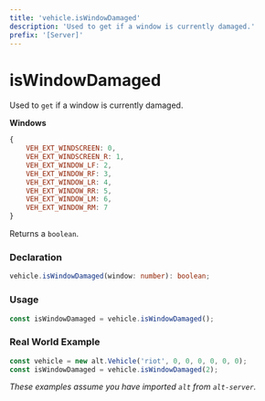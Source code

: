 ```yaml
---
title: 'vehicle.isWindowDamaged'
description: 'Used to get if a window is currently damaged.'
prefix: '[Server]'
---
```


# isWindowDamaged

Used to `get` if a window is currently damaged.

**Windows**

```js
{
    VEH_EXT_WINDSCREEN: 0,
    VEH_EXT_WINDSCREEN_R: 1,
    VEH_EXT_WINDOW_LF: 2,
    VEH_EXT_WINDOW_RF: 3,
    VEH_EXT_WINDOW_LR: 4,
    VEH_EXT_WINDOW_RR: 5,
    VEH_EXT_WINDOW_LM: 6,
    VEH_EXT_WINDOW_RM: 7
}
```

Returns a `boolean`.

### Declaration

```typescript
vehicle.isWindowDamaged(window: number): boolean;
```

### Usage

```js
const isWindowDamaged = vehicle.isWindowDamaged();
```

### Real World Example

```js
const vehicle = new alt.Vehicle('riot', 0, 0, 0, 0, 0, 0);
const isWindowDamaged = vehicle.isWindowDamaged(2);
```

_These examples assume you have imported `alt` from `alt-server`._